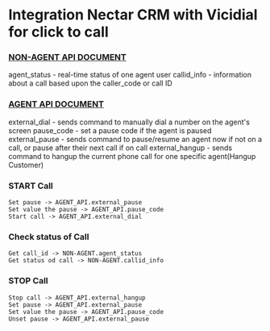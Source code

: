 # Integration Nectar CRM with Vicidial for click to call

### [NON-AGENT API DOCUMENT]

agent_status - real-time status of one agent user
callid_info - information about a call based upon the caller_code or call ID

### [AGENT API DOCUMENT]

external_dial - sends command to manually dial a number on the agent's screen
pause_code - set a pause code if the agent is paused
external_pause - sends command to pause/resume an agent now if not on a call, or pause after their next call if on call
external_hangup - sends command to hangup the current phone call for one specific agent(Hangup Customer)


### START Call
	Set pause -> AGENT_API.external_pause
	Set value the pause -> AGENT_API.pause_code
	Start call -> AGENT_API.external_dial

### Check status of Call
	Get call_id -> NON-AGENT.agent_status
	Get status od call -> NON-AGENT.callid_info
 
### STOP Call
 	Stop call -> AGENT_API.external_hangup
 	Set pause -> AGENT_API.external_pause
 	Set value the pause -> AGENT_API.pause_code
 	Unset pause -> AGENT_API.external_pause

[//]: # (LINKS)
[Bootstrap 4.3]: <https://getbootstrap.com/docs/4.3/getting-started/introduction/>
[AGENT API DOCUMENT]: <http://vicidial.org/docs/AGENT_API.txt>
[NON-AGENT API DOCUMENT]: <http://www.vicidial.org/docs/NON-AGENT_API.txt>
